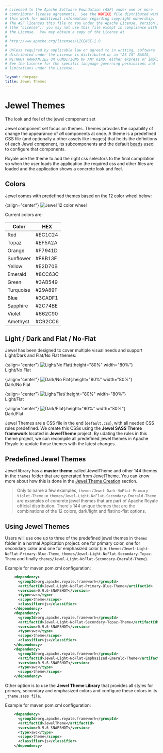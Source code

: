 ```yaml
---
# Licensed to the Apache Software Foundation (ASF) under one or more
# contributor license agreements.  See the NOTICE file distributed with
# this work for additional information regarding copyright ownership.
# The ASF licenses this file to You under the Apache License, Version 2.0
# (the "License"); you may not use this file except in compliance with
# the License.  You may obtain a copy of the License at
# 
# http://www.apache.org/licenses/LICENSE-2.0
# 
# Unless required by applicable law or agreed to in writing, software
# distributed under the License is distributed on an "AS IS" BASIS,
# WITHOUT WARRANTIES OR CONDITIONS OF ANY KIND, either express or implied.
# See the License for the specific language governing permissions and
# limitations under the License.

layout: docpage
title: Jewel Themes
---
```


# Jewel Themes

The look and feel of the jewel component set

Jewel component set focus on themes. Themes provides the capability of change the appearance of _all_ components at once. 
A theme is a predefined CSS file (and optionally a other assets like images) that holds the definitions of each Jewel component, its subcomponents and the default [beads](features/strands-and-beads) used to configure that components. 

Royale use the theme to add the right css selectors to the final compilation so when the user loads the application the required css and other files are loaded and the application shows a concrete look and feel.

## Colors

Jewel comes with predefined themes based on the 12 color wheel below:

{:align="center"}
![Jewel 12 color wheel](assets/images/apache-royale-jewel-12-color-wheel.jpeg)

Current colors are:

| Color     | HEX       |
| --------- | --------- |
| Red       | #EC1C24   |
| Topaz     | #EF5A2A   |
| Orange    | #F7941D   |
| Sunflower | #F8B13F   |
| Yellow    | #E2D70B   |
| Emerald   | #8CC63C   |
| Green     | #3AB549   |
| Turquoise | #29A89F   |
| Blue      | #3CADF1   |
| Sapphire  | #2C74BE   |
| Violet    | #662C90   |
| Amethyst  | #C92CC6   |

## Light / Dark and Flat / No-Flat

Jewel has been designed to cover multiple visual needs and support Light/Dark and Flat/No Flat themes:

{:align="center"}
![Light/No Flat](assets/images/apache-royale-jewel-light-noflat.jpeg){:height="80%" width="80%"}
<br>
Light/No Flat

{:align="center"}
![Dark/No Flat](assets/images/apache-royale-jewel-dark-noflat.jpeg){:height="80%" width="80%"}
<br>
Dark/No Flat

{:align="center"}
![Light/Flat](assets/images/apache-royale-jewel-light-flat.jpeg){:height="80%" width="80%"}
<br>
Light/Flat

{:align="center"}
![Dark/Flat](assets/images/apache-royale-jewel-dark-flat.jpeg){:height="80%" width="80%"}
<br>
Dark/Flat

Jewel Themes are a CSS file in the end (`default.css`), with all needed CSS rules predefined. We create this CSSs using the __Jewel SASS Theme framework__ located in __JewelTheme__ project. By udating the rules in this theme project, we can recompile all predefined jewel themes in Apache Royale to update those themes with the latest changes.

## Predefined Jewel Themes

Jewel library has a __master theme__ called JewelTheme and other 144 themes in the `themes` folder that are generated from JewelTheme. You can know more about how this is done in the [Jewel Theme Creation](component-sets/jewel/jewel-theme-creation.html) section.

> Only to name a few examples, `themes/Jewel-Dark-NoFlat-Primary-Violet-Theme` or `themes/Jewel-Light-NoFlat-Secondary-Emerald-Theme` are examples of concrete jewel themes that are part of Apache Royale official distribution. There's 144 unique themes that are the combinations of the 12 colors, dark/light and flat/no-flat options.

## Using Jewel Themes

Users will use one up to three of the predefined jewel themes in `themes` folder in a normal Application project: one for primary color, one for secondary color and one for emphasized color (i.e: `themes/Jewel-Light-NoFlat-Primary-Blue-Theme`, `themes/Jewel-Light-NoFlat-Secondary-Topaz-Theme` and finally `themes/Jewel-Light-NoFlat-Secondary-Emerald-Theme`).

Example for maven pom.xml configuration:

```xml
    <dependency>
      <groupId>org.apache.royale.framework</groupId>
      <artifactId>Jewel-Light-NoFlat-Primary-Blue-Theme</artifactId>
      <version>0.9.6-SNAPSHOT</version>
      <type>swc</type>
      <scope>theme</scope>
      <classifier>js</classifier>
    </dependency>
    <dependency>
      <groupId>org.apache.royale.framework</groupId>
      <artifactId>Jewel-Light-NoFlat-Secondary-Topaz-Theme</artifactId>
      <version>0.9.6-SNAPSHOT</version>
      <type>swc</type>
      <scope>theme</scope>
      <classifier>js</classifier>
    </dependency>
    <dependency>
      <groupId>org.apache.royale.framework</groupId>
      <artifactId>Jewel-Light-NoFlat-Emphasized-Emerald-Theme</artifactId>
      <version>0.9.6-SNAPSHOT</version>
      <type>swc</type>
      <scope>theme</scope>
    </dependency>
```

Other option is to use the __Jewel Theme Library__ that provides all styles for primary, secondary and emphasized colors and configure these colors in its `_theme.sass file`.

Example for maven pom.xml configuration:

```xml
    <dependency>
      <groupId>org.apache.royale.framework</groupId>
      <artifactId>JewelTheme</artifactId>
      <version>0.9.6-SNAPSHOT</version>
      <type>swc</type>
      <scope>theme</scope>
      <classifier>js</classifier>
    </dependency>
```